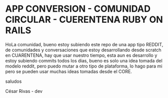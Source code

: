 # APP CONVERSION - COMUNIDAD CIRCULAR - CUERENTENA RUBY ON RAILS

HoLa comunidad, bueno estoy subiendo este repo de una app tipo REDDIT, de comunidades y conversaciones que estoy desarrollando desde scratch en CUARENTENA, hay que usar nuestro tiempo, esta aun es desarrollo y estoy subiendo commits todos los dias, bueno es solo una idea tomada del modelo reddit, pero puedo mutar a otro tipo de plataforma, lo hago para mi pero se pueden usar muchas ideas tomadas desde el CORE.


saludos

César Rivas - dev
